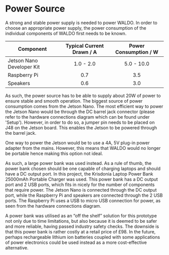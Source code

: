 # Power Source

A strong and stable power supply is needed to power WALDO. In order to choose an appropriate power supply, the power consumption of the individual components of WALDO first needs to be known. 

| Component                 	| Typical Current Drawn / A 	| Power       Consumption / W 	|
|---------------------------	|:-------------------------:	|:---------------------:	|
| Jetson Nano Developer Kit 	|         1.0 - 2.0         	|       5.0 - 10.0      	|
| Raspberry Pi              	|            0.7            	|          3.5          	|
| Speakers                  	|            0.6            	|          3.0          	|



As such, the power source has to be able to supply about 20W of power to ensure stable and smooth operation. The biggest source of power consumption comes from the Jetson Nano. The most efficient way to power the Jetson Nano would be through the DC barrel jack connector (please refer to the hardware connections diagram which can be found under 'Setup'). However, in order to do so, a jumper pin needs to be placed on J48 on the Jetson board. This enables the Jetson to be powered through the barrel jack.

  

One way to power the Jetson would be to use a 4A, 5V plug-in power adapter from the mains. However, this means that WALDO would no longer be portable hence making this option not ideal.

  

As such, a large power bank was used instead. As a rule of thumb, the power bank chosen should be one capable of charging laptops and should have a DC output port. In this project, the Krisdonia Laptop Power Bank 25000mAh Portable Charger was used. This power bank has a DC output port and 2 USB ports, which fits in nicely for the number of components that require power. The Jetson Nano is connected through the DC output port, while the Raspberry Pi and speakers are connected through the 2 USB ports. The Raspberry Pi uses a USB to micro USB connection for power, as seen from the hardware connections diagram.

  

A power bank was utilised as an “off the shelf” solution for this prototype not only due to time limitations, but also because it is deemed to be safer and more reliable, having passed industry safety checks. The downside is that this power bank is rather costly at a retail price of £98. In the future, perhaps rechargeable lithium ion batteries coupled with some applications of power electronics could be used instead as a more cost-effective alternative.


